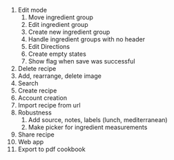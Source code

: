 1. Edit mode
    1. Move ingredient group
    2. Edit ingredient group
    3. Create new ingredient group
    4. Handle ingredient groups with no header
    5. Edit Directions
    6. Create empty states
    7. Show flag when save was successful
2. Delete recipe
3. Add, rearrange, delete image
4. Search
5. Create recipe
6. Account creation
7. Import recipe from url
8. Robustness
    1. Add source, notes, labels (lunch, mediterranean)
    2. Make picker for ingredient measurements
9. Share recipe
10. Web app
11. Export to pdf cookbook
